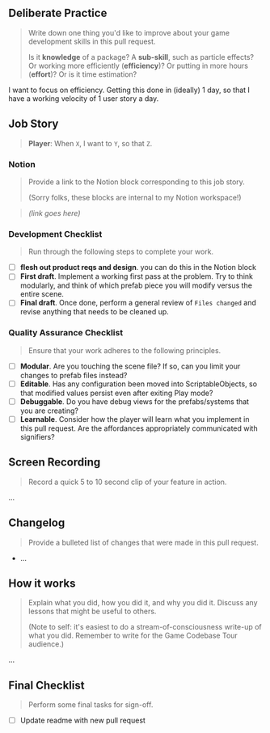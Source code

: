 ## Deliberate Practice

> Write down one thing you'd like to improve about your game development skills in this pull request.
>
> Is it **knowledge** of a package? A **sub-skill**, such as particle effects? Or working more efficiently (**efficiency**)? Or putting in more hours (**effort**)? Or is it time estimation?

I want to focus on efficiency. Getting this done in (ideally) 1 day, so that I have a working velocity of 1 user story a day.

## Job Story

> **Player**: When <code>X</code>, I want to <code>Y</code>, so that <code>Z</code>.

### Notion

> Provide a link to the Notion block corresponding to this job story.
>
> (Sorry folks, these blocks are internal to my Notion workspace!)

> *(link goes here)*

### Development Checklist

> Run through the following steps to complete your work.

* [ ] **flesh out product reqs and design**. you can do this in the Notion block
* [ ] **First draft**. Implement a working first pass at the problem. Try to think modularly, and think of which prefab piece you will modify versus the entire scene.
* [ ] **Final draft**. Once done, perform a general review of `Files changed` and revise anything that needs to be cleaned up.

### Quality Assurance Checklist

> Ensure that your work adheres to the following principles.

* [ ] **Modular**. Are you touching the scene file? If so, can you limit your changes to prefab files instead?
* [ ] **Editable**. Has any configuration been moved into ScriptableObjects, so that modified values persist even after exiting Play mode?
* [ ] **Debuggable**. Do you have debug views for the prefabs/systems that you are creating?
* [ ] **Learnable**. Consider how the player will learn what you implement in this pull request. Are the affordances appropriately communicated with signifiers?

## Screen Recording

> Record a quick 5 to 10 second clip of your feature in action.

...

## Changelog

> Provide a bulleted list of changes that were made in this pull request.

* ...

## How it works

> Explain what you did, how you did it, and why you did it. Discuss any lessons that might be useful to others.
>
> (Note to self: it's easiest to do a stream-of-consciousness write-up of what you did. Remember to write for the Game Codebase Tour audience.)

...

## Final Checklist

> Perform some final tasks for sign-off. 

* [ ] Update readme with new pull request
